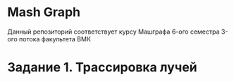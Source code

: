 # Mash Graph

Данный репозиторий соответствует курсу Машграфа 6-ого семестра 3-ого потока факультета ВМК

# Задание 1. Трассировка лучей

